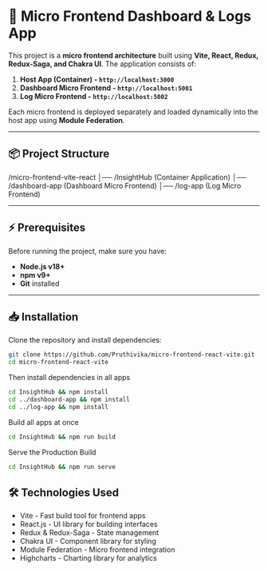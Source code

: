 # 🚀 Micro Frontend Dashboard & Logs App  

This project is a **micro frontend architecture** built using **Vite, React, Redux, Redux-Saga, and Chakra UI**. The application consists of:  

1. **Host App (Container) - `http://localhost:3000`**  
2. **Dashboard Micro Frontend - `http://localhost:5001`**  
3. **Log Micro Frontend - `http://localhost:5002`**  

Each micro frontend is deployed separately and loaded dynamically into the host app using **Module Federation**.

---

## **📦 Project Structure**
/micro-frontend-vite-react │── /InsightHub (Container Application) │── /dashboard-app (Dashboard Micro Frontend) │── /log-app (Log Micro Frontend)

---

## **⚡ Prerequisites**
Before running the project, make sure you have:  
- **Node.js v18+**  
- **npm v9+**  
- **Git** installed  

---

## **📥 Installation**
Clone the repository and install dependencies:  
```sh
git clone https://github.com/Pruthivika/micro-frontend-react-vite.git
cd micro-frontend-react-vite
```

Then install dependencies in all apps
```sh
cd InsightHub && npm install
cd ../dashboard-app && npm install
cd ../log-app && npm install
```

Build all apps at once
```sh
cd InsightHub && npm run build
```

Serve the Production Build
```sh
cd InsightHub && npm run serve
```

## **🛠️ Technologies Used**
- Vite - Fast build tool for frontend apps
- React.js - UI library for building interfaces
- Redux & Redux-Saga - State management
- Chakra UI - Component library for styling
- Module Federation - Micro frontend integration
- Highcharts - Charting library for analytics


